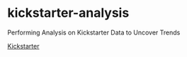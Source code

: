 # kickstarter-analysis
Performing Analysis on Kickstarter Data to Uncover Trends

[Kickstarter](https://github.com/cmmgw/kickstarter-analysis/blob/main/Kickstarter_Challenge.zip)
